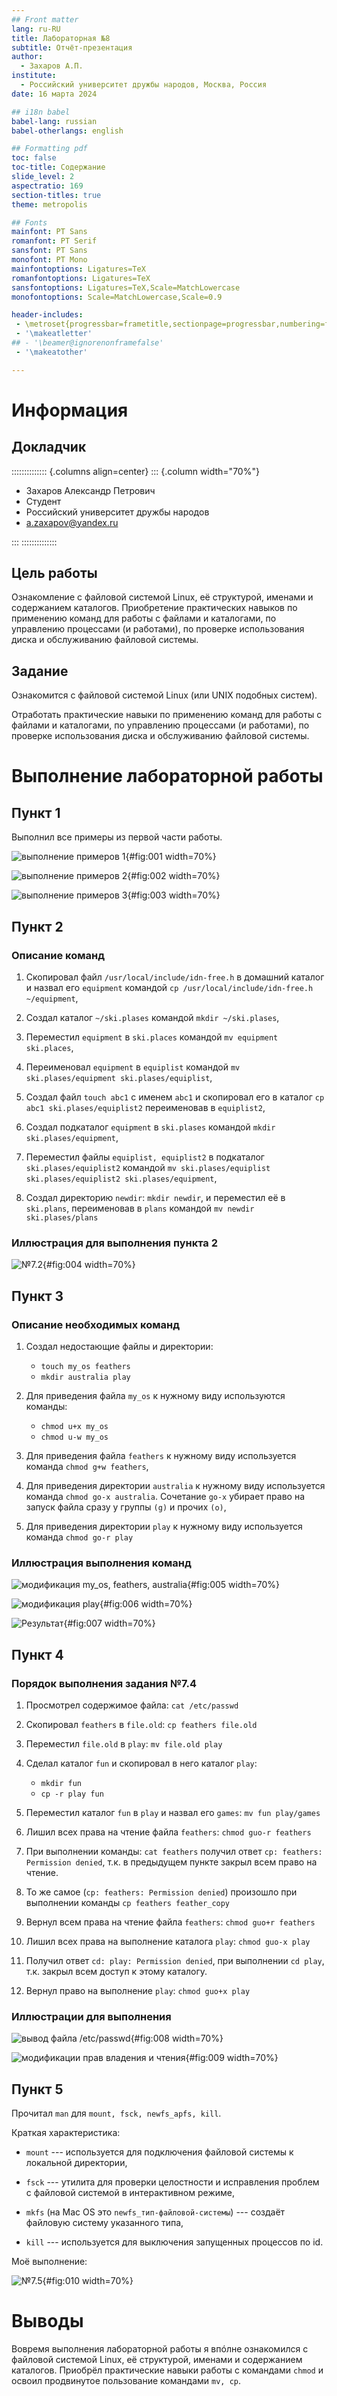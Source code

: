 ```yaml
---
## Front matter
lang: ru-RU
title: Лабораторная №8
subtitle: Отчёт-презентация
author:
  - Захаров А.П.
institute:
  - Российский университет дружбы народов, Москва, Россия
date: 16 марта 2024

## i18n babel
babel-lang: russian
babel-otherlangs: english

## Formatting pdf
toc: false
toc-title: Содержание
slide_level: 2
aspectratio: 169
section-titles: true
theme: metropolis

## Fonts
mainfont: PT Sans
romanfont: PT Serif
sansfont: PT Sans
monofont: PT Mono
mainfontoptions: Ligatures=TeX
romanfontoptions: Ligatures=TeX
sansfontoptions: Ligatures=TeX,Scale=MatchLowercase
monofontoptions: Scale=MatchLowercase,Scale=0.9

header-includes:
 - \metroset{progressbar=frametitle,sectionpage=progressbar,numbering=fraction}
 - '\makeatletter'
## - '\beamer@ignorenonframefalse'
 - '\makeatother'

---
```


# Информация

## Докладчик

:::::::::::::: {.columns align=center}
::: {.column width="70%"}

  * Захаров Александр Петрович
  * Cтудент
  * Российский университет дружбы народов
  * [a.zaxapov@yandex.ru](mailto:a.zaxapov@yandex.ru)

:::
::::::::::::::

## Цель работы

Ознакомление с файловой системой Linux, её структурой, именами и содержанием каталогов. Приобретение практических навыков по применению команд для работы с файлами и каталогами, по управлению процессами (и работами), по проверке использования диска и обслуживанию файловой системы.

## Задание

Ознакомится с файловой системой Linux (или UNIX подобных систем).

Отработать практические навыки по применению команд для работы с файлами и каталогами, по управлению процессами (и работами), по проверке использования диска и обслуживанию файловой системы.

# Выполнение лабораторной работы

## Пункт 1

Выполнил все примеры из первой части работы.

![выполнение примеров 1](image/lab7-1-1.png){#fig:001 width=70%}

![выполнение примеров 2](image/lab7-1-2.png){#fig:002 width=70%}

![выполнение примеров 3](image/lab7-1-3.png){#fig:003 width=70%}

## Пункт 2

### Описание команд

1. Скопировал файл `/usr/local/include/idn-free.h` в домашний каталог и назвал его `equipment` командой `cp /usr/local/include/idn-free.h ~/equipment`,

2. Создал каталог `~/ski.plases` командой `mkdir ~/ski.plases`,

3. Переместил `equipment` в `ski.places` командой `mv equipment ski.places`,

4. Переименовал `equipment` в `equiplist` командой `mv ski.plases/equipment ski.plases/equiplist`,

5. Создал файл `touch abc1` с именем `abc1` и скопировал его в каталог `cp abc1 ski.plases/equiplist2` переименовав в `equiplist2`,

6. Создал подкаталог `equipment` в `ski.plases` командой `mkdir ski.plases/equipment`,

7. Переместил файлы `equiplist, equiplist2` в подкаталог `ski.plases/equiplist2` командой `mv ski.plases/equiplist ski.plases/equiplist2 ski.plases/equipment`,

8. Создал директорию `newdir`: `mkdir newdir`, и переместил её в `ski.plans`, переименовав в `plans` командой `mv newdir ski.plases/plans`

### Иллюстрация для выполнения пункта 2

![№7.2](image/lab7-2.png){#fig:004 width=70%}

## Пункт 3

### Описание необходимых команд

1. Создал недостающие файлы и директории:
    * `touch my_os feathers`
    * `mkdir australia play`

2. Для приведения файла `my_os` к нужному виду используются команды: 
    * `chmod u+x my_os`
    * `chmod u-w my_os`

3. Для приведения файла `feathers` к нужному виду используется команда `chmod g+w feathers`,

4. Для приведения директории `australia` к нужному виду используется команда `chmod go-x australia`. Сочетание `go-x` убирает право на запуск файла сразу у группы `(g)` и прочих `(o)`, 

5. Для приведения директории `play` к нужному виду используется команда `chmod go-r play`

### Иллюстрация выполнения команд

![модификация `my_os, feathers, australia`](image/lab7-3-1.png){#fig:005 width=70%}

![модификация `play`](image/lab7-3-2.png){#fig:006 width=70%}

![Результат](image/lab7-3-3.png){#fig:007 width=70%}

## Пункт 4

### Порядок выполнения задания №7.4

1. Просмотрел содержимое файла: `cat /etc/passwd`

2. Скопировал `feathers` в `file.old`: `cp feathers file.old`

3. Переместил `file.old` в `play`: `mv file.old play`

4. Сделал каталог `fun` и скопировал в него каталог `play`: 
    * `mkdir fun`
    * `cp -r play fun`

5. Переместил каталог `fun` в `play` и назвал его `games`: `mv fun play/games`

1. Лишил всех права на чтение файла `feathers`: `chmod guo-r feathers`

1. При выполнении команды: `cat feathers` получил ответ `cp: feathers: Permission denied`, т.к. в предыдущем пункте закрыл всем право на чтение.

1. То же самое (`cp: feathers: Permission denied`) произошло при выполнении команды `cp feathers feather_copy`

1. Вернул всем права на чтение файла `feathers`: `chmod guo+r feathers`

1. Лишил всех права на выполнение каталога `play`: `chmod guo-x play`

1. Получил ответ `cd: play: Permission denied`, при выполнении `cd play`, т.к. закрыл всем доступ к этому каталогу.

1. Вернул право на выполнение `play`: `chmod guo+x play`

### Иллюстрации для выполнения

![вывод файла `/etc/passwd`](image/lab7-4-1.png){#fig:008 width=70%}

![модификации прав владения и чтения](image/lab7-4-2.png){#fig:009 width=70%}

## Пункт 5

Прочитал `man` для `mount, fsck, newfs_apfs, kill`.

Краткая характеристика:

* `mount` --- используется для подключения файловой системы к локальной директории,  

* `fsck` --- утилита для проверки целостности и исправления проблем с файловой системой в интерактивном режиме,

* `mkfs` (на Mac OS это `newfs_тип-файловой-системы`) --- создаёт файловую систему указанного типа,

* `kill` --- используется для выключения запущенных процессов по id.

Моё выполнение:

![№7.5](image/lab7-5.png){#fig:010 width=70%}

# Выводы

Вовремя выполнения лабораторной работы я впóлне ознакомился с файловой системой Linux, её структурой, именами и содержанием каталогов. Приобрёл практические навыки работы с командами `chmod` и освоил продвинутое пользование командами `mv, cp`.